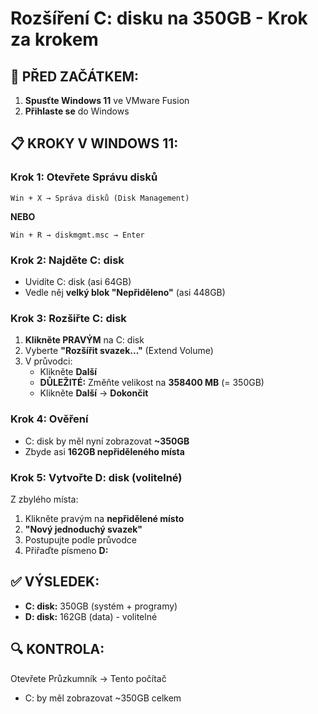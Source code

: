 # Rozšíření C: disku na 350GB - Krok za krokem

## 🚀 PŘED ZAČÁTKEM:
1. **Spusťte Windows 11** ve VMware Fusion
2. **Přihlaste se** do Windows

## 📋 KROKY V WINDOWS 11:

### Krok 1: Otevřete Správu disků
```
Win + X → Správa disků (Disk Management)
```
**NEBO**
```
Win + R → diskmgmt.msc → Enter
```

### Krok 2: Najděte C: disk
- Uvidíte C: disk (asi 64GB)
- Vedle něj **velký blok "Nepřiděleno"** (asi 448GB)

### Krok 3: Rozšiřte C: disk
1. **Klikněte PRAVÝM** na C: disk
2. Vyberte **"Rozšířit svazek..."** (Extend Volume)
3. V průvodci:
   - Klikněte **Další**
   - **DŮLEŽITÉ:** Změňte velikost na **358400 MB** (= 350GB)
   - Klikněte **Další** → **Dokončit**

### Krok 4: Ověření
- C: disk by měl nyní zobrazovat **~350GB**
- Zbyde asi **162GB nepřiděleného místa**

### Krok 5: Vytvořte D: disk (volitelné)
Z zbylého místa:
1. Klikněte pravým na **nepřidělené místo**
2. **"Nový jednoduchý svazek"**
3. Postupujte podle průvodce
4. Přiřaďte písmeno **D:**

## ✅ VÝSLEDEK:
- **C: disk:** 350GB (systém + programy)
- **D: disk:** 162GB (data) - volitelné

## 🔍 KONTROLA:
Otevřete Průzkumník → Tento počítač
- C: by měl zobrazovat ~350GB celkem